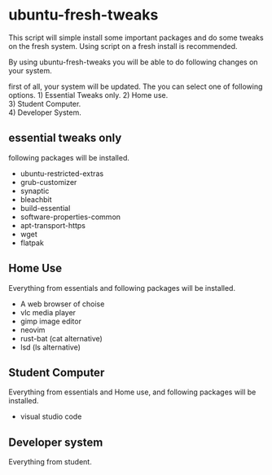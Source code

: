# ubuntu-fresh-tweaks
This script will simple install some important packages and do some tweaks on the fresh system. Using script on a fresh install is recommended. 

By using ubuntu-fresh-tweaks you will be able to do following changes on your system.

first of all, your system will be updated. The you can select one of following options.
                1) Essential Tweaks only.
                2) Home use.                              
                3) Student Computer.                              
                4) Developer System.                              

## essential tweaks only
following packages will be installed.
- ubuntu-restricted-extras 
- grub-customizer 
- synaptic 
- bleachbit 
- build-essential 
- software-properties-common 
- apt-transport-https 
- wget
- flatpak

## Home Use
Everything from essentials and following packages will be installed.
- A web browser of choise
- vlc media player
- gimp image editor
- neovim
- rust-bat (cat alternative)
- lsd (ls alternative)

## Student Computer
Everything from essentials and Home use, and following packages will be installed.
- visual studio code

## Developer system
Everything from student.
